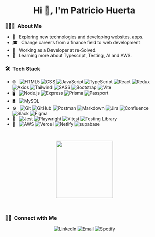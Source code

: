 
<h1 align="center">Hi 👋, I'm Patricio Huerta</h1>

<h3> 👨🏻‍💻 &nbsp;About Me </h3>

- 🤔 &nbsp; Exploring new technologies and developing websites, apps.
- 🎓 &nbsp; Change careers from a finance field to web development 
- 💼 &nbsp; Working as a Developer at re-Solved.
- 🌱 &nbsp; Learning more about Typescript, Testing, AI and AWS.



<h3> 🛠 &nbsp;Tech Stack</h3>

- 🌐 &nbsp;
  ![HTML5](https://img.shields.io/badge/-HTML5-333333?style=flat&logo=HTML5)
  ![CSS](https://img.shields.io/badge/-CSS-333333?style=flat&logo=CSS3&logoColor=1572B6)
  ![JavaScript](https://img.shields.io/badge/-JavaScript-333333?style=flat&logo=javascript)
  ![TypeScript](https://img.shields.io/badge/-TypeScript-333333?style=flat&logo=typescript)
  ![React](https://img.shields.io/badge/-React-333333?style=flat&logo=react)
  ![Redux](https://img.shields.io/badge/-Redux-333333?style=flat&logo=redux&logoColor=593d88)
  ![Axios](https://img.shields.io/badge/-Axios-333333?style=flat&logo=axios)
  ![Tailwind](https://img.shields.io/badge/-TailwindCss-333333?style=flat&logo=tailwindCss)
  ![SASS](https://img.shields.io/badge/-SaaS-333333?style=flat&logo=sass&logoColor=76494)
  ![Bootstrap](https://img.shields.io/badge/-Bootstrap-333333?style=flat&logo=bootstrap)
  ![Vite](https://img.shields.io/badge/-Vite-333333?style=flat&logo=vite&logoColor=49c7ff)
- 🖥 &nbsp;
  ![Node.js](https://img.shields.io/badge/-Node.js-333333?style=flat&logo=node.js)
  ![Express](https://img.shields.io/badge/-Express-333333?style=flat&logo=express)
  ![Prisma](https://img.shields.io/badge/-Prisma-333333?style=flat&logo=prisma)
  ![Passport](https://img.shields.io/badge/-Passport-333333?style=flat&logo=passport)
- 🛢 &nbsp;
  ![MySQL](https://img.shields.io/badge/-MySQL-333333?style=flat&logo=mysql)
- ⚙️ &nbsp;
  ![Git](https://img.shields.io/badge/-Git-333333?style=flat&logo=git)
  ![GitHub](https://img.shields.io/badge/-GitHub-333333?style=flat&logo=github)
  ![Postman](https://img.shields.io/badge/-Postman-333333?style=flat&logo=postman)
  ![Markdown](https://img.shields.io/badge/-Markdown-333333?style=flat&logo=markdown)
  ![Jira](https://img.shields.io/badge/-Jira-333333?style=flat&logo=jira&logoColor=2684ff)
  ![Confluence](https://img.shields.io/badge/-Confluence-333333?style=flat&logo=confluence&logoColor=0052cc)
  ![Slack](https://img.shields.io/badge/-Slack-333333?style=flat&logo=slack&logoColor=4a154b)
  ![Figma](https://img.shields.io/badge/-Figma-333333?style=flat&logo=figma)
- 📐 &nbsp;
  ![Jest](https://img.shields.io/badge/-Jest-333333?style=flat&logo=jest)
  ![Playwright](https://img.shields.io/badge/-Playwright-333333?style=flat&logo=playwright)
  ![Vitest](https://img.shields.io/badge/-Vitest-333333?style=flat&logo=vitest)
  ![Testing Library](https://img.shields.io/badge/-Testing%20Library-333333?style=flat&logo=testing-library)
- 🔧 &nbsp;
  ![AWS](https://img.shields.io/badge/-AWS-333333?style=flat&logo=amazon)
  ![Vercel](https://img.shields.io/badge/-Vercel-333333?style=flat&logo=vercel&logoColor=007ACC)
  ![Netlify](https://img.shields.io/badge/-Netlify-333333?style=flat&logo=netlify)
  ![supabase](https://img.shields.io/badge/-Supabase-333333?style=flat&logo=supabase&logoColor=40cf8a)


<br/>

<p align="center">
<a href="https://github.com/hpatricioh">
  <!-- <img height="180em" src="https://github-readme-stats.vercel.app/api?username=hpatricioh&theme=buefy&show_icons=true" /> -->
  <img height="180em" src="https://github-readme-stats.vercel.app/api/top-langs/?username=hpatricioh&theme=merko&layout=compact"/>
</a>
</p>

<br/>

<h3> 🤝🏻 &nbsp;Connect with Me </h3>

<p align="center">
<a href="https://www.linkedin.com/in/patricio-huerta/"><img alt="LinkedIn" src="https://img.shields.io/badge/LinkedIn-Patricio%20Huerta-blue?style=flat-square&logo=linkedin"></a>
<a href="mailto:avsingh@umass.edu"><img alt="Email" src="https://img.shields.io/badge/Email-hhernanp@gmail.com-blue?style=flat-square&logo=gmail"></a>
<a href="https://open.spotify.com/user/kmieyo1/"><img alt="Spotify" src="https://img.shields.io/badge/Spotify-Patricio%20Huerta-blue?style=flat-square&logo=spotify"></a>
</p>
